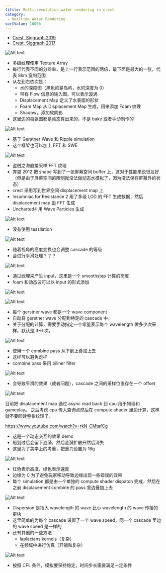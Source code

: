 ```yaml
---
titile: Multi-resolution water rendering in crest
category:
 - Realtime Water Rendering
sortValue: 10006
---
```


- [Crest, Siggraph 2019](https://advances.realtimerendering.com/s2019/index.htm)
- [Crest, Siggraph 2017](https://advances.realtimerendering.com/s2017/index.html)

![Alt text](image.png)

- 多级纹理使用 Texture Array
- 每行代表不同的分辨率，是上一行表示范围的两倍，最下面是最大的一张，代表 8km 宽的范围
- 从左到右依次是：
  - 水的深度图（黑色的是岛屿，水的深度为 0）
  - 带有 Flow 信息的输入图，可以表示漩涡
  - Displacement Map 定义了水表面的形状
  - Foam Map 从 Displacement Map 生成，用来添加 Foam 纹理
  - Shadow，添加软阴影
- 这里边的每张图都是动态算出来的，不是 bake 或者手动制作的

![Alt text](image-1.png)

- 基于 Gerstner Wave 和 Ripple simulation
- 这个框架也可以加上 FFT 和 SWE

![Alt text](image-2.png)

- 盗贼之海直接采样 FFT 纹理
- 育碧 2012 把 shape 写到了一张屏幕空间 buffer 上，这对于性能来说很友好（但是由于屏幕空间的限制就没法做动态水模拟了，因为没法保存屏幕外的状态）
- crest 采用写到世界空间 displacement map 上
- Insomniac for Resistance 2 用了多级 LOD 的 FFT 生成数据，然后 displacement map 由 FFT 生成
- Uncharted4 用 Wave Particles 生成

![Alt text](image-3.png)

- 没有使用 tessllation

![Alt text](image-4.png)

- 随着视角的高度变换也会调整 cascade 的等级
- 会进行平滑处理？？？

![Alt text](image-5.png)

- 通过纹理来产生 input，这里是一个 smoothstep 计算的高度
- foam 和动态波可以以 input 的形式添加

![Alt text](image-6.png)

![Alt text](image-7.png)

- 每个 gerstner wave 都是一个 wave component
- 自动将 gerstner wave 分配到特定的 cascade 中。
- 关于分配的计算，需要手动指定一个常量表示每个 wavelength 做多少次采样，默认是 3-6 次。

![Alt text](image-8.png)

- 使用一个 combine pass 从下到上叠加上去
- 这样可以避免走样
- combine pass 采用 biliner filter

![Alt text](image-9.png)

- 会导致平滑的效果（或者问题），cascade 之间的采样位置存在一个 offset

![Alt text](image-10.png)

目前把 displacement map 通过 async read back 到 cpu 用于物理和 gameplay。
之后考虑 cpu 传入查询点然后在 compute shader 里边计算，这样就不要回读整张纹理了。

https://www.youtube.com/watch?v=rkN-CMtafCg

- 这是一个动态交互的效果 demo
- 船划过后会留下涟漪，然后涟漪扩散开然后消失
- 这里为了美学上的考量，把重力设置为 16g

![Alt text](image-11.png)

- 红色表示高度、绿色表示速度
- 边缘为 0 为了避免玩家移动导致边缘出现一些错误的效果
- 每个 simulation 都是由一个单独的 compute shader dispatch 完成，然后在之前 displacement combine 的 pass 里边叠加上去

![Alt text](image-12.png)

- Dispersion 是指大 wavelength 的 wave 比小 wavelength 的 wave 传播的更快
- 这里简单的为每个 cascade 设置了一个 wave speed，同一个 cascade 里边的 wave speed 是一样的
- 还有其他的一些方法：
  - laplacians kernels（复杂）
  - 在频域中进行仿真（开销和复杂）

![Alt text](image-13.png)

- 按照 CFL 条件，模拟要保持稳定，时间步长需要满足一定条件
